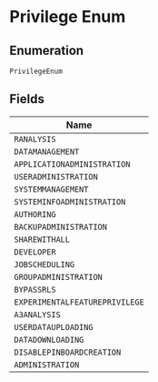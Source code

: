 
# Privilege Enum

## Enumeration

`PrivilegeEnum`

## Fields

| Name |
|  --- |
| `RANALYSIS` |
| `DATAMANAGEMENT` |
| `APPLICATIONADMINISTRATION` |
| `USERADMINISTRATION` |
| `SYSTEMMANAGEMENT` |
| `SYSTEMINFOADMINISTRATION` |
| `AUTHORING` |
| `BACKUPADMINISTRATION` |
| `SHAREWITHALL` |
| `DEVELOPER` |
| `JOBSCHEDULING` |
| `GROUPADMINISTRATION` |
| `BYPASSRLS` |
| `EXPERIMENTALFEATUREPRIVILEGE` |
| `A3ANALYSIS` |
| `USERDATAUPLOADING` |
| `DATADOWNLOADING` |
| `DISABLEPINBOARDCREATION` |
| `ADMINISTRATION` |

